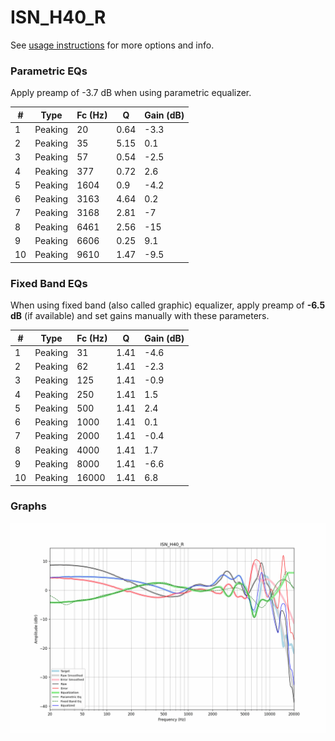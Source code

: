 # ISN_H40_R
See [usage instructions](https://github.com/jaakkopasanen/AutoEq#usage) for more options and info.

### Parametric EQs
Apply preamp of -3.7 dB when using parametric equalizer.

|   # | Type    |   Fc (Hz) |    Q |   Gain (dB) |
|-----|---------|-----------|------|-------------|
|   1 | Peaking |        20 | 0.64 |        -3.3 |
|   2 | Peaking |        35 | 5.15 |         0.1 |
|   3 | Peaking |        57 | 0.54 |        -2.5 |
|   4 | Peaking |       377 | 0.72 |         2.6 |
|   5 | Peaking |      1604 | 0.9  |        -4.2 |
|   6 | Peaking |      3163 | 4.64 |         0.2 |
|   7 | Peaking |      3168 | 2.81 |        -7   |
|   8 | Peaking |      6461 | 2.56 |       -15   |
|   9 | Peaking |      6606 | 0.25 |         9.1 |
|  10 | Peaking |      9610 | 1.47 |        -9.5 |

### Fixed Band EQs
When using fixed band (also called graphic) equalizer, apply preamp of **-6.5 dB** (if available) and set gains manually with these parameters.

|   # | Type    |   Fc (Hz) |    Q |   Gain (dB) |
|-----|---------|-----------|------|-------------|
|   1 | Peaking |        31 | 1.41 |        -4.6 |
|   2 | Peaking |        62 | 1.41 |        -2.3 |
|   3 | Peaking |       125 | 1.41 |        -0.9 |
|   4 | Peaking |       250 | 1.41 |         1.5 |
|   5 | Peaking |       500 | 1.41 |         2.4 |
|   6 | Peaking |      1000 | 1.41 |         0.1 |
|   7 | Peaking |      2000 | 1.41 |        -0.4 |
|   8 | Peaking |      4000 | 1.41 |         1.7 |
|   9 | Peaking |      8000 | 1.41 |        -6.6 |
|  10 | Peaking |     16000 | 1.41 |         6.8 |

### Graphs
![](./ISN_H40_R.png)
